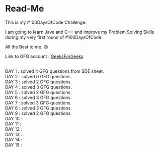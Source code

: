 # Read-Me

This is my #100DaysOfCode Challenge.

I am going to learn Java and C++ and improve my Problem Solving Skills during my very first round of #100DaysOfCode.

All the Best to me. 😊

Link to GFG account : [GeeksForGeeks](https://www.geeksforgeeks.org/user/avanishpyps/)

<br>
DAY 1  : solved 4 GFG questions from SDE sheet.
<br>
DAY 2  : solved 6 GFG questions.
<br>
DAY 3  : solved 2 GFG questions.
<br>
DAY 4  : solved 3 GFG questions.
<br>
DAY 5  : solved 2 GFG questions.
<br>
DAY 6  : solved 3 GFG questions.
<br>
DAY 7  : solved 3 GFG questions.
<br>
DAY 8  : solved 3 GFG questions.
<br>
DAY 9  : solved 2 GFG questions.
<br>
DAY 10 :
<br>
DAY 11 :
<br>
DAY 12 :
<br>
DAY 13 :
<br>
DAY 14 :
<br>
DAY 15 :
